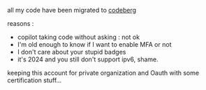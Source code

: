 all my code have been migrated to [codeberg](https://codeberg.org/ditchgithub)

reasons :
  - copilot taking code without asking : not ok
  - I'm old enough to know if I want to enable MFA or not
  - I don't care about your stupid badges
  - it's 2024 and you still don't support ipv6, shame.

keeping this account for private organization and Oauth with some certification stuff...
